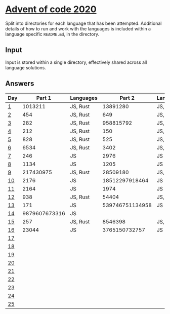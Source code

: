 # [Advent of code 2020](https://adventofcode.com/2020/)

Split into directories for each language that has been attempted. Additional
details of how to run and work with the languages is included within a language
specific `README.md`, in the directory.

## Input

Input is stored within a single directory, effectively shared across all
language solutions.

## Answers

| Day                                        | Part 1        | Languages | Part 2          | Languages |
| ---                                        | -------       | --------- | -------         | --------- |
| [1](https://adventofcode.com/2020/day/1)   | 1013211       | JS, Rust  | 13891280        | JS, Rust  |
| [2](https://adventofcode.com/2020/day/2)   | 454           | JS, Rust  | 649             | JS, Rust  |
| [3](https://adventofcode.com/2020/day/3)   | 282           | JS, Rust  | 958815792       | JS, Rust  |
| [4](https://adventofcode.com/2020/day/4)   | 212           | JS, Rust  | 150             | JS, Rust  |
| [5](https://adventofcode.com/2020/day/5)   | 828           | JS, Rust  | 525             | JS, Rust  |
| [6](https://adventofcode.com/2020/day/6)   | 6534          | JS, Rust  | 3402            | JS, Rust  |
| [7](https://adventofcode.com/2020/day/7)   | 246           | JS        | 2976            | JS        |
| [8](https://adventofcode.com/2020/day/8)   | 1134          | JS        | 1205            | JS        |
| [9](https://adventofcode.com/2020/day/9)   | 217430975     | JS, Rust  | 28509180        | JS, Rust  |
| [10](https://adventofcode.com/2020/day/10) | 2176          | JS        | 18512297918464  | JS        |
| [11](https://adventofcode.com/2020/day/11) | 2164          | JS        | 1974            | JS        |
| [12](https://adventofcode.com/2020/day/12) | 938           | JS, Rust  | 54404           | JS, Rust  |
| [13](https://adventofcode.com/2020/day/13) | 171           | JS        | 539746751134958 | JS        |
| [14](https://adventofcode.com/2020/day/14) | 9879607673316 | JS        |                 |           |
| [15](https://adventofcode.com/2020/day/15) | 257           | JS, Rust  | 8546398         | JS, Rust  |
| [16](https://adventofcode.com/2020/day/16) | 23044         | JS        | 3765150732757   | JS        |
| [17](https://adventofcode.com/2020/day/17) |               |           |                 |           |
| [18](https://adventofcode.com/2020/day/18) |               |           |                 |           |
| [19](https://adventofcode.com/2020/day/19) |               |           |                 |           |
| [20](https://adventofcode.com/2020/day/20) |               |           |                 |           |
| [21](https://adventofcode.com/2020/day/21) |               |           |                 |           |
| [22](https://adventofcode.com/2020/day/22) |               |           |                 |           |
| [23](https://adventofcode.com/2020/day/23) |               |           |                 |           |
| [24](https://adventofcode.com/2020/day/24) |               |           |                 |           |
| [25](https://adventofcode.com/2020/day/25) |               |           |                 |           |
